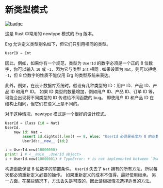 # 新类型模式

[![badge](https://img.shields.io/endpoint.svg?url=https%3A%2F%2Fgezf7g7pd5.execute-api.ap-northeast-1.amazonaws.com%2Fdefault%2Fsource_up_to_date%3Fowner%3Derg-lang%26repos%3Derg%26ref%3Dmain%26path%3Ddoc/EN/syntax/type/advanced/newtype.md%26commit_hash%3D51de3c9d5a9074241f55c043b9951b384836b258)](https://gezf7g7pd5.execute-api.ap-northeast-1.amazonaws.com/default/source_up_to_date?owner=erg-lang&repos=erg&ref=main&path=doc/EN/syntax/type/advanced/newtype.md&commit_hash=51de3c9d5a9074241f55c043b9951b384836b258)

这是 Rust 中常用的 newtype 模式的 Erg 版本。

Erg 允许定义类型别名如下，但它们只引用相同的类型。

```python
UserID = Int
```

因此，例如，如果你有一个规范，类型为 `UserId` 的数字必须是一个正的 8 位数字，你可以输入 `10` 或 `-1`，因为它与类型 `Int` 相同 . 如果设置为 `Nat`，则可以拒绝 `-1`，但 8 位数字的性质不能仅用 Erg 的类型系统来表达。

此外，例如，在设计数据库系统时，假设有几种类型的 ID：用户 ID、产品 ID、产品 ID 和用户 ID。 如果 ID 类型的数量增加，例如用户 ID、产品 ID、订单 ID 等，可能会出现将不同类型的 ID 传递给不同函数的 bug。 即使用户 ID 和产品 ID 在结构上相同，但它们在语义上是不同的。

对于这种情况，newtype 模式是一个很好的设计模式。

```python
UserId = Class {id = Nat}
UserId.
    new id: Nat =
        assert id.dights().len() == 8, else: "UserId 必须是长度为 8 的正数"
        UserId::__new__ {id;}

i = UserId.new(10000000)
print! i # <__main__.UserId object>
i + UserId.new(10000001) # TypeError: + is not implemented between `UserId` and `UserId
```

构造函数保证 8 位数字的前置条件。
`UserId` 失去了 `Nat` 拥有的所有方法，所以每次都必须重新定义必要的操作。
如果重新定义的成本不值得，最好使用继承。 另一方面，在某些情况下，方法丢失是可取的，因此请根据情况选择适当的方法。

